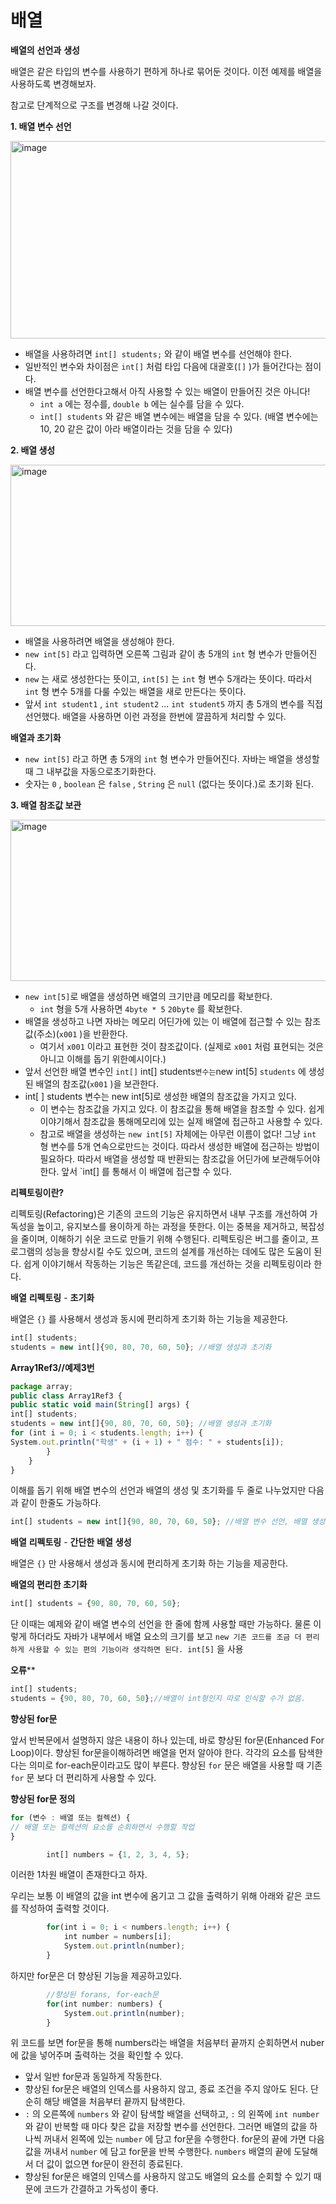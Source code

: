 # 배열

**배열의** **선언과** **생성**

배열은 같은 타입의 변수를 사용하기 편하게 하나로 묶어둔 것이다. 이전 예제를 배열을 사용하도록 변경해보자.

참고로 단계적으로 구조를 변경해 나갈 것이다.

**1. **배열** **변수** **선언****

<img width="1534" height="316" alt="image" src="https://github.com/user-attachments/assets/7d539793-4eed-4afc-a56a-43afc8100bd9" />


- 배열을 사용하려면 `int[] students;` 와 같이 배열 변수를 선언해야 한다.
- 일반적인 변수와 차이점은 `int[]` 처럼 타입 다음에 대괄호(`[]` )가 들어간다는 점이다.
- 배열 변수를 선언한다고해서 아직 사용할 수 있는 배열이 만들어진 것은 아니다!
    - `int a` 에는 정수를, `double b` 에는 실수를 담을 수 있다.
    - `int[] students` 와 같은 배열 변수에는 배열을 담을 수 있다. (배열 변수에는 10, 20 같은 값이 아라
    배열이라는 것을 담을 수 있다)

**2. **배열** **생성****

<img width="1870" height="258" alt="image" src="https://github.com/user-attachments/assets/ab80fe39-c033-4e21-9a2a-8810ea1504b3" />


- 배열을 사용하려면 배열을 생성해야 한다.
- `new int[5]` 라고 입력하면 오른쪽 그림과 같이 총 5개의 `int` 형 변수가 만들어진다.
- `new` 는 새로 생성한다는 뜻이고, `int[5]` 는 `int` 형 변수 5개라는 뜻이다. 따라서 `int` 형 변수 5개를 다룰 수있는 배열을 새로 만든다는 뜻이다.
- 앞서 `int student1` , `int student2` ... `int student5` 까지 총 5개의 변수를 직접 선언했다. 배열을 사용하면 이런 과정을 한번에 깔끔하게 처리할 수 있다.

****배열과** **초기화****

- `new int[5]` 라고 하면 총 5개의 `int` 형 변수가 만들어진다. 자바는 배열을 생성할 때 그 내부값을 자동으로초기화한다.
- 숫자는 `0` , `boolean` 은 `false` , `String` 은 `null` (없다는 뜻이다.)로 초기화 된다.

**3. **배열** **참조값** **보관****

<img width="1870" height="258" alt="image" src="https://github.com/user-attachments/assets/c8f4f750-fd7c-4f49-aef7-c2d3402d6ef5" />


- `new int[5]`로 배열을 생성하면 배열의 크기만큼 메모리를 확보한다.
    - `int` 형을 5개 사용하면 `4byte * 5` `20byte` 를 확보한다.
- 배열을 생성하고 나면 자바는 메모리 어딘가에 있는 이 배열에 접근할 수 있는 참조값(주소)(`x001` )을 반환한다.
    - 여기서 `x001` 이라고 표현한 것이 참조값이다. (실제로 `x001` 처럼 표현되는 것은 아니고 이해를 돕기 위한예시이다.)
- 앞서 선언한 배열 변수인 `int[]` int[] students`변수는`new int[5] `students` 에 생성된 배열의 참조값(`x001` )을 보관한다.
- int[ ] students 변수는 new int[5]로 생성한 배열의 참조값을 가지고 있다.
    - 이 변수는 참조값을 가지고 있다. 이 참조값을 통해 배열을 참조할 수 있다. 쉽게 이야기해서 참조값을 통해메모리에 있는 실제 배열에 접근하고 사용할 수 있다.
    - 참고로 배열을 생성하는 `new int[5]` 자체에는 아무런 이름이 없다! 그냥 `int` 형 변수를 5개 연속으로만드는 것이다. 따라서 생성한 배열에 접근하는 방법이 필요하다. 따라서 배열을 생성할 때 반환되는 참조값을 어딘가에 보관해두어야 한다. 앞서 `int[] 를 통해서 이 배열에 접근할 수 있다.

**리펙토링이란?**

리펙토링(Refactoring)은 기존의 코드의 기능은 유지하면서 내부 구조를 개선하여 가독성을 높이고, 유지보스를 용이하게 하는 과정을 뜻한다. 이는 중복을 제거하고, 복잡성을 줄이며, 이해하기 쉬운 코드로 만들기 위해 수행된다. 리펙토링은 버그를 줄이고, 프로그램의 성능을 향상시킬 수도 있으며, 코드의 설계를 개선하는 데에도 많은 도움이 된다. 쉽게 이야기해서 작동하는 기능은 똑같은데, 코드를 개선하는 것을 리펙토링이라 한다.

**배열** **리펙토링** - **초기화**

배열은 `{}` 를 사용해서 생성과 동시에 편리하게 초기화 하는 기능을 제공한다.

```jsx
int[] students;
students = new int[]{90, 80, 70, 60, 50}; //배열 생성과 초기화
```

**Array1Ref3//예제3번**

```jsx
package array;
public class Array1Ref3 {
public static void main(String[] args) {
int[] students;
students = new int[]{90, 80, 70, 60, 50}; //배열 생성과 초기화
for (int i = 0; i < students.length; i++) {
System.out.println("학생" + (i + 1) + " 점수: " + students[i]);
		}
	}
}
```

이해를 돕기 위해 배열 변수의 선언과 배열의 생성 및 초기화를 두 줄로 나누었지만 다음과 같이 한줄도 가능하다.

```jsx
int[] students = new int[]{90, 80, 70, 60, 50}; //배열 변수 선언, 배열 생성과 초기화
```

**배열** **리펙토링** - **간단한** **배열** **생성**

배열은 `{}` 만 사용해서 생성과 동시에 편리하게 초기화 하는 기능을 제공한다.

****배열의** **편리한** **초기화****

```jsx
int[] students = {90, 80, 70, 60, 50};
```

단 이때는 예제와 같이 배열 변수의 선언을 한 줄에 함께 사용할 때만 가능하다.
물론 이렇게 하더라도 자바가 내부에서 배열 요소의 크기를 보고
`new 기존 코드를 조금 더 편리하게 사용할 수 있는 편의 기능이라 생각하면 된다. int[5]` 을 사용

**오류****

```jsx
int[] students;
students = {90, 80, 70, 60, 50};//배열이 int형인지 따로 인식할 수가 없음.
```

******향상된 for문******

앞서 반복문에서 설명하지 않은 내용이 하나 있는데, 바로 향상된 for문(Enhanced For Loop)이다. 향상된 for문을이해하려면 배열을 먼저 알아야 한다. 각각의 요소를 탐색한다는 의미로 for-each문이라고도 많이 부른다.
향상된 `for` 문은 배열을 사용할 때 기존 `for` 문 보다 더 편리하게 사용할 수 있다.

****향상된** for**문** **정의****

```jsx
for (변수 : 배열 또는 컬렉션) {
// 배열 또는 컬렉션의 요소를 순회하면서 수행할 작업
}
```

```jsx
        int[] numbers = {1, 2, 3, 4, 5};
```

이러한 1차원 배열이 존재한다고 하자.

우리는 보통 이 배열의 값을 int 변수에 옴기고 그 값을 출력하기 위해 아래와 같은 코드를 작성하여 출력할 것이다.

```jsx
        for(int i = 0; i < numbers.length; i++) {
            int number = numbers[i];
            System.out.println(number);
        }

```

하지만 for문은 더 향상된 기능을 제공하고있다.

```jsx
        //향상된 forans, for-each문
        for(int number: numbers) {
            System.out.println(number);
        }
```

위 코드를 보면 for문을 통해 numbers라는 배열을 처음부터 끝까지 순회하면서 nuber에 값을 넣어주며 출력하는 것을 확인할 수 있다.

- 앞서 일반 for문과 동일하게 작동한다.
- 향상된 for문은 배열의 인덱스를 사용하지 않고, 종료 조건을 주지 않아도 된다. 단순히 해당 배열을 처음부터 끝까지 탐색한다.
- `:` 의 오른쪽에 `numbers` 와 같이 탐색할 배열을 선택하고, `:` 의 왼쪽에 `int number` 와 같이 반복할 때 마다 찾은 값을 저장할 변수를 선언한다. 그러면 배열의 값을 하나씩 꺼내서 왼쪽에 있는 `number` 에 담고 for문을 수행한다. for문의 끝에 가면 다음 값을 꺼내서 `number` 에 담고 for문을 반복 수행한다. `numbers` 배열의 끝에 도달해서 더 값이 없으면 for문이 완전히 종료된다.
- 향상된 for문은 배열의 인덱스를 사용하지 않고도 배열의 요소를 순회할 수 있기 때문에 코드가 간결하고 가독성이 좋다.
